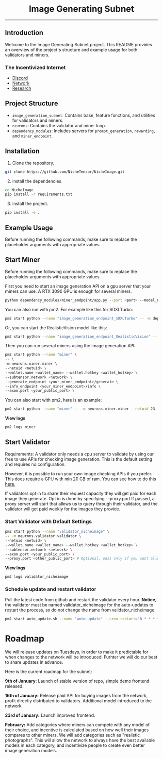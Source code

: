 <div align="center">

# Image Generating Subnet <!-- omit in toc -->

---

</div>

## Introduction
Welcome to the Image Generating Subnet project. This README provides an overview of the project's structure and example usage for both validators and miners.

### The Incentivized Internet
- [Discord](https://discord.gg/bittensor)
- [Network](https://taostats.io/)
- [Research](https://bittensor.com/whitepaper)

## Project Structure
- `image_generation_subnet`: Contains base, feature functions, and utilities for validators and miners.
- `neurons`: Contains the validator and miner loop.
- `dependency_modules`: Includes servers for `prompt_generation`, `rewarding`, and `miner_endpoint`.

## Installation
1. Clone the repository.
```bash
git clone https://github.com/NicheTensor/NicheImage.git
```
2. Install the dependencies.
```bash
cd NicheImage
pip install -r requirements.txt
```
3. Install the project.
```bash
pip install -e .
```

## Example Usage
Before running the following commands, make sure to replace the placeholder arguments with appropriate values.

## Start Miner
Before running the following commands, make sure to replace the placeholder arguments with appropriate values.

First you need to start an image generation API on a gpu server that your miners can use. A RTX 3090 GPU is enough for several miners.
```bash
python dependency_modules/miner_endpoint/app.py --port <port> --model_name <model_name>
```

You can also run with pm2. For example like this for SDXLTurbo:
```bash
pm2 start python --name "image_generation_endpoint_SDXLTurbo" -- -m dependency_modules.miner_endpoint.app --port 10006 --model_name SDXLTurbo
```

Or, you can start the RealisticVision model like this:
```bash
pm2 start python --name "image_generation_endpoint_RealisticVision" -- -m dependency_modules.miner_endpoint.app --port 10006 --model_name RealisticVision
```

Then you can run several miners using the image generation API:
```bash
pm2 start python --name "miner" \
-- \
-m neurons.miner.miner \
--netuid <netuid> \
--wallet.name <wallet_name> --wallet.hotkey <wallet_hotkey> \
--subtensor.network <network> \
--generate_endpoint <your_miner_endpoint>/generate \
--info_endpoint <your_miner_endpoint>/info \
--axon.port <your_public_port> \
```

You can also start with pm2, here is an example:
```bash
pm2 start python --name "miner" -- -m neurons.miner.miner --netuid 23 --wallet.name <wallet_name> --wallet.hotkey <wallet_hotkey> --subtensor.network finney --generate_endpoint http://127.0.0.1:10006/generate --info_endpoint http://127.0.0.1:10006/info --axon.port 10010
```

**View logs** 
```bash
pm2 logs miner
```

## Start Validator

Requirements: A validator only needs a cpu server to validate by using our free to use APIs for checking image generation. This is the default setting and requires no configuration.

However, it is possible to run your own image checking APIs if you prefer. This does require a GPU with min 20 GB of ram. You can see how to do this [here.](./dependency_modules/README.md)

If validators opt in to share their request capacity they will get paid for each image they generate. Opt in is done by specifying --proxy.port
If passed, a proxy server will start that allows us to query through their validator, and the validator will get paid weekly for the images they provide.

### Start Validator with Default Settings

```bash
pm2 start python --name "validator_nicheimage" \
-- -m neurons.validator.validator \
--netuid <netuid> \
--wallet.name <wallet_name> --wallet.hotkey <wallet_hotkey> \
--subtensor.network <network> \
--axon.port <your_public_port> \
--proxy.port <other_public_port> # Optional, pass only if you want allow queries through your validator and get paid
```

**View logs** 
```bash
pm2 logs validator_nicheimage
```

### Schedule update and restart validator
Pull the latest code from github and restart the validator every hour.
**Notice**, the validator must be named validator_nicheimage for the auto-updates to restart the process, so do not change the name from validator_nicheimage.
```bash
pm2 start auto_update.sh --name "auto-update" --cron-restart="0 * * * *" --attach
```

# Roadmap

We will release updates on Tuesdays, in order to make it predictable for when changes to the network will be introduced. Furhter we will do our best to share updates in advance.

Here is the current roadmap for the subnet:

**9th of January:** Launch of stable version of repo, simple demo frontend released.

**16th of January:** Release paid API for buying images from the network, profit directly distributed to validators. Additional model introduced to the network. 

**23rd of January:** Launch improved frontend.

**February:** Add categories where miners can compete with any model of their choice, and incentive is calculated based on how well their images compares to other miners. We will add categories such as "realistic photographs". This will allow the network to always have the best available models in each category, and incentivize people to create even better image generation models.
